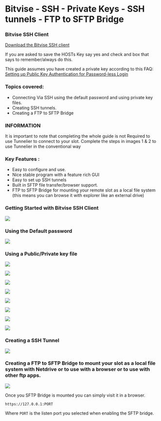 Bitvise - SSH - Private Keys - SSH tunnels - FTP to SFTP Bridge
===============================================================

  

### Bitvise SSH Client

  
[Download the Bitvise SSH client](http://www.bitvise.com/ssh-client-download)  
  
If you are asked to save the HOSTs Key say yes and check and box that says to remember/always do this.  
  
This guide assumes you have created a private key according to this FAQ: [Setting up Public Key Authentication for Password-less Login](https://www.feralhosting.com/faq/view?question=13)  
  

### Topics covered:

  
- Connecting Via SSH using the default password and using private key files.  
- Creating SSH tunnels.  
- Creating a FTP to SFTP Bridge  
  

### INFORMATION

  
It is important to note that completing the whole guide is not Required to use Tunnelier to connect to your slot. Complete the steps in images 1 & 2 to use Tunnelier in the conventional way  
  

### Key Features :

  
- Easy to configure and use.  
- Nice stable program with a feature rich GUI  
- Easy to set up SSH tunnels  
- Built in SFTP file transfer/browser support.  
- FTP to SFTP Bridge for mounting your remote slot as a local file system (this means you can browse it with explorer like an external drive)  
  

### Getting Started with Bitvise SSH Client

  
![](https://raw.github.com/feralhosting/feralfilehosting/master/Feral%20Wiki/SSH/Bitvise%20-%20SSH%20-%20Private%20Keys%20-%20SSH%20tunnels%20-%20FTP%20to%20SFTP%20Bridge/1.png)  
  

### Using the Default password

  
![](https://raw.github.com/feralhosting/feralfilehosting/master/Feral%20Wiki/SSH/Bitvise%20-%20SSH%20-%20Private%20Keys%20-%20SSH%20tunnels%20-%20FTP%20to%20SFTP%20Bridge/2.png)  
  

### Using a Public/Private key file

  
![](https://raw.github.com/feralhosting/feralfilehosting/master/Feral%20Wiki/SSH/Bitvise%20-%20SSH%20-%20Private%20Keys%20-%20SSH%20tunnels%20-%20FTP%20to%20SFTP%20Bridge/3.png)  
  
![](https://raw.github.com/feralhosting/feralfilehosting/master/Feral%20Wiki/SSH/Bitvise%20-%20SSH%20-%20Private%20Keys%20-%20SSH%20tunnels%20-%20FTP%20to%20SFTP%20Bridge/4.png)  
  
![](https://raw.github.com/feralhosting/feralfilehosting/master/Feral%20Wiki/SSH/Bitvise%20-%20SSH%20-%20Private%20Keys%20-%20SSH%20tunnels%20-%20FTP%20to%20SFTP%20Bridge/5.png)  
  
![](https://raw.github.com/feralhosting/feralfilehosting/master/Feral%20Wiki/SSH/Bitvise%20-%20SSH%20-%20Private%20Keys%20-%20SSH%20tunnels%20-%20FTP%20to%20SFTP%20Bridge/6.png)  
  
![](https://raw.github.com/feralhosting/feralfilehosting/master/Feral%20Wiki/SSH/Bitvise%20-%20SSH%20-%20Private%20Keys%20-%20SSH%20tunnels%20-%20FTP%20to%20SFTP%20Bridge/7.png)  
  
![](https://raw.github.com/feralhosting/feralfilehosting/master/Feral%20Wiki/SSH/Bitvise%20-%20SSH%20-%20Private%20Keys%20-%20SSH%20tunnels%20-%20FTP%20to%20SFTP%20Bridge/8.png)  
  
![](https://raw.github.com/feralhosting/feralfilehosting/master/Feral%20Wiki/SSH/Bitvise%20-%20SSH%20-%20Private%20Keys%20-%20SSH%20tunnels%20-%20FTP%20to%20SFTP%20Bridge/9.png)  
  
![](https://raw.github.com/feralhosting/feralfilehosting/master/Feral%20Wiki/SSH/Bitvise%20-%20SSH%20-%20Private%20Keys%20-%20SSH%20tunnels%20-%20FTP%20to%20SFTP%20Bridge/10.png)  
  

### Creating a SSH Tunnel

  
![](https://raw.github.com/feralhosting/feralfilehosting/master/Feral%20Wiki/SSH/Bitvise%20-%20SSH%20-%20Private%20Keys%20-%20SSH%20tunnels%20-%20FTP%20to%20SFTP%20Bridge/11.png)  
  

### Creating a FTP to SFTP Bridge to mount your slot as a local file system with Netdrive or to use with a browser or to use with other ftp apps.

  
![](https://raw.github.com/feralhosting/feralfilehosting/master/Feral%20Wiki/SSH/Bitvise%20-%20SSH%20-%20Private%20Keys%20-%20SSH%20tunnels%20-%20FTP%20to%20SFTP%20Bridge/12.png)  
  
Once you SFTP Bridge is mounted you can simply visit it in a browser.  
  

    https://127.0.0.1:PORT

  
Where `PORT` is the listen port you selected when enabling the SFTP bridge.  
  

